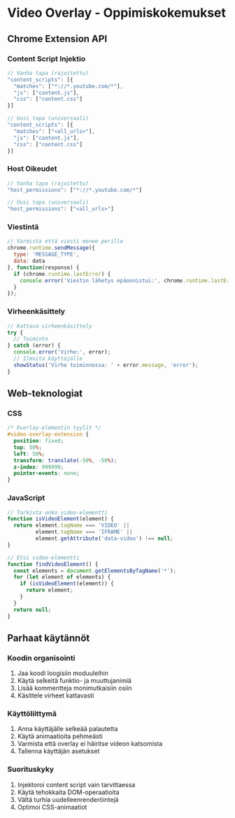 # Video Overlay - Oppimiskokemukset

## Chrome Extension API

### Content Script Injektio
```javascript
// Vanha tapa (rajoitettu)
"content_scripts": [{
  "matches": ["*://*.youtube.com/*"],
  "js": ["content.js"],
  "css": ["content.css"]
}]

// Uusi tapa (universaali)
"content_scripts": [{
  "matches": ["<all_urls>"],
  "js": ["content.js"],
  "css": ["content.css"]
}]
```

### Host Oikeudet
```javascript
// Vanha tapa (rajoitettu)
"host_permissions": ["*://*.youtube.com/*"]

// Uusi tapa (universaali)
"host_permissions": ["<all_urls>"]
```

### Viestintä
```javascript
// Varmista että viesti menee perille
chrome.runtime.sendMessage({
  type: 'MESSAGE_TYPE',
  data: data
}, function(response) {
  if (chrome.runtime.lastError) {
    console.error('Viestin lähetys epäonnistui:', chrome.runtime.lastError);
  }
});
```

### Virheenkäsittely
```javascript
// Kattava virheenkäsittely
try {
  // Toiminto
} catch (error) {
  console.error('Virhe:', error);
  // Ilmoita käyttäjälle
  showStatus('Virhe toiminnossa: ' + error.message, 'error');
}
```

## Web-teknologiat

### CSS
```css
/* Overlay-elementin tyylit */
#video-overlay-extension {
  position: fixed;
  top: 50%;
  left: 50%;
  transform: translate(-50%, -50%);
  z-index: 999999;
  pointer-events: none;
}
```

### JavaScript
```javascript
// Tarkista onko video-elementti
function isVideoElement(element) {
  return element.tagName === 'VIDEO' || 
         element.tagName === 'IFRAME' || 
         element.getAttribute('data-video') !== null;
}

// Etsi video-elementti
function findVideoElement() {
  const elements = document.getElementsByTagName('*');
  for (let element of elements) {
    if (isVideoElement(element)) {
      return element;
    }
  }
  return null;
}
```

## Parhaat käytännöt

### Koodin organisointi
1. Jaa koodi loogisiin moduuleihin
2. Käytä selkeitä funktio- ja muuttujanimiä
3. Lisää kommentteja monimutkaisiin osiin
4. Käsittele virheet kattavasti

### Käyttöliittymä
1. Anna käyttäjälle selkeää palautetta
2. Käytä animaatioita pehmeästi
3. Varmista että overlay ei häiritse videon katsomista
4. Tallenna käyttäjän asetukset

### Suorituskyky
1. Injektoroi content script vain tarvittaessa
2. Käytä tehokkaita DOM-operaatioita
3. Vältä turhia uudelleenrenderöintejä
4. Optimoi CSS-animaatiot

